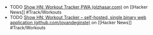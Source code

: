 - TODO [Show HN: Workout Tracker PWA (olzhasar.com)](https://news.ycombinator.com/item?id=39605923) on [[Hacker News]] #Track/Workouts
- TODO [Show HN: Workout Tracker – self-hosted, single binary web application (github.com/jovandeginste)](https://news.ycombinator.com/item?id=39549194) on [[Hacker News]] #Track/Workouts
